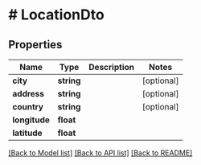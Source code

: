 # # LocationDto

## Properties

Name | Type | Description | Notes
------------ | ------------- | ------------- | -------------
**city** | **string** |  | [optional]
**address** | **string** |  | [optional]
**country** | **string** |  | [optional]
**longitude** | **float** |  |
**latitude** | **float** |  |

[[Back to Model list]](../../README.md#models) [[Back to API list]](../../README.md#endpoints) [[Back to README]](../../README.md)
